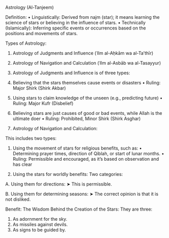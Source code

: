 Astrology (Al-Tanjeem)

Definition:
 • Linguistically:
Derived from najm (star); it means learning the science of stars or believing in the influence of stars.
 • Technically (Islamically):
Inferring specific events or occurrences based on the positions and movements of stars.


Types of Astrology:
 1. Astrology of Judgments and Influence (ʿIlm al-Aḥkām wa al-Ta’thīr)
 2. Astrology of Navigation and Calculation (ʿIlm al-Asbāb wa al-Tasayyur)


1. Astrology of Judgments and Influence is of three types: 

1. Believing that the stars themselves cause events or disasters
 • Ruling: Major Shirk (Shirk Akbar)

2. Using stars to claim knowledge of the unseen (e.g., predicting future)
 • Ruling: Major Kufr (Disbelief)

3. Believing stars are just causes of good or bad events, while Allah is the ultimate doer
 • Ruling: Prohibited, Minor Shirk (Shirk Asghar)


2. Astrology of Navigation and Calculation:

This includes two types:

1. Using the movement of stars for religious benefits, such as:
 • Determining prayer times, direction of Qiblah, or start of lunar months.
 • Ruling: Permissible and encouraged, as it’s based on observation and has clear 


 2. Using the stars for worldly benefits:
Two categories:

A. Using them for directions:
➤ This is permissible.

B. Using them for determining seasons:
➤ The correct opinion is that it is not disliked.


Benefit: The Wisdom Behind the Creation of the Stars:
They are three:
 1. As adornment for the sky.
 2. As missiles against devils.
 3. As signs to be guided by.